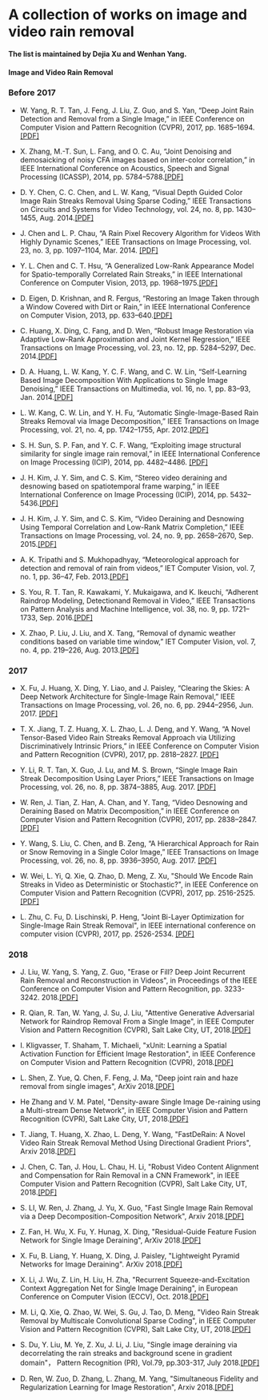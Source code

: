 # A collection of works on image and video rain removal

**The list is maintained by Dejia Xu and Wenhan Yang.**

#### Image and Video Rain Removal

### Before 2017

* W. Yang, R. T. Tan, J. Feng, J. Liu, Z. Guo, and S. Yan, “Deep Joint Rain Detection and Removal from a Single Image,” in IEEE Conference on Computer Vision and Pattern Recognition (CVPR), 2017, pp. 1685–1694. [[PDF]](http://openaccess.thecvf.com/content_cvpr_2017/papers/Yang_Deep_Joint_Rain_CVPR_2017_paper.pdf)

* X. Zhang, M.-T. Sun, L. Fang, and O. C. Au, “Joint Denoising and demosaicking of noisy CFA images based on inter-color correlation,” in IEEE International Conference on Acoustics, Speech and Signal Processing (ICASSP), 2014, pp. 5784–5788.[[PDF]](https://ieeexplore.ieee.org/stamp/stamp.jsp?arnumber=6854712)

* D. Y. Chen, C. C. Chen, and L. W. Kang, “Visual Depth Guided Color Image Rain Streaks Removal Using Sparse Coding,” IEEE Transactions on Circuits and Systems for Video Technology, vol. 24, no. 8, pp. 1430–1455, Aug. 2014.[[PDF]](https://ieeexplore.ieee.org/document/6748866/)

* J. Chen and L. P. Chau, “A Rain Pixel Recovery Algorithm for Videos With Highly Dynamic Scenes,” IEEE Transactions on Image Processing, vol. 23, no. 3, pp. 1097–1104, Mar. 2014. [[PDF]](http://www.ntu.edu.sg/home/elpchau/pdf/Dynamic%20Scene%20Rain%20Removal.pdf)

* Y. L. Chen and C. T. Hsu, “A Generalized Low-Rank Appearance Model for Spatio-temporally Correlated Rain Streaks,” in IEEE International Conference on Computer Vision, 2013, pp. 1968–1975.[[PDF]](https://www.cv-foundation.org/openaccess/content_iccv_2013/papers/Chen_A_Generalized_Low-Rank_2013_ICCV_paper.pdf)

* D. Eigen, D. Krishnan, and R. Fergus, “Restoring an Image Taken through a Window Covered with Dirt or Rain,” in IEEE International Conference on Computer Vision, 2013, pp. 633–640.[[PDF]](http://openaccess.thecvf.com/content_iccv_2013/papers/Eigen_Restoring_an_Image_2013_ICCV_paper.pdf)

* C. Huang, X. Ding, C. Fang, and D. Wen, “Robust Image Restoration via Adaptive Low-Rank Approximation and Joint Kernel Regression,” IEEE Transactions on Image Processing, vol. 23, no. 12, pp. 5284–5297, Dec. 2014.[[PDF]](https://ieeexplore.ieee.org/document/6933923/)

* D. A. Huang, L. W. Kang, Y. C. F. Wang, and C. W. Lin, “Self-Learning Based Image Decomposition With Applications to Single Image Denoising,” IEEE Transactions on Multimedia, vol. 16, no. 1, pp. 83–93, Jan. 2014.[[PDF]](https://ieeexplore.ieee.org/document/6623207/?tp=&arnumber=6623207)

* L. W. Kang, C. W. Lin, and Y. H. Fu, “Automatic Single-Image-Based Rain Streaks Removal via Image Decomposition,” IEEE Transactions on Image Processing, vol. 21, no. 4, pp. 1742–1755, Apr. 2012.[[PDF]](http://www.ee.nthu.edu.tw/cwlin/Rain_Removal/tip_rain_removal_2011.pdf)

* S. H. Sun, S. P. Fan, and Y. C. F. Wang, “Exploiting image structural similarity for single image rain removal,” in IEEE International Conference on Image Processing (ICIP), 2014, pp. 4482–4486. [[PDF]](http://mml.citi.sinica.edu.tw/papers/ICIP_2014_Sun.pdf)

* J. H. Kim, J. Y. Sim, and C. S. Kim, “Stereo video deraining and desnowing based on spatiotemporal frame warping,” in IEEE International Conference on Image Processing (ICIP), 2014, pp. 5432–5436.[[PDF]](https://ieeexplore.ieee.org/document/7026099/?arnumber=7026099)

* J. H. Kim, J. Y. Sim, and C. S. Kim, “Video Deraining and Desnowing Using Temporal Correlation and Low-Rank Matrix Completion,” IEEE Transactions on Image Processing, vol. 24, no. 9, pp. 2658–2670, Sep. 2015.[[PDF]](https://ieeexplore.ieee.org/document/7101234/)

* A. K. Tripathi and S. Mukhopadhyay, “Meteorological approach for detection and removal of rain from videos,” IET Computer Vision, vol. 7, no. 1, pp. 36–47, Feb. 2013.[[PDF]](https://ieeexplore.ieee.org/document/6518024/)

* S. You, R. T. Tan, R. Kawakami, Y. Mukaigawa, and K. Ikeuchi, “Adherent Raindrop Modeling, Detectionand Removal in Video,” IEEE Transactions on Pattern Analysis and Machine Intelligence, vol. 38, no. 9, pp. 1721–1733, Sep. 2016.[[PDF]](https://ieeexplore.ieee.org/document/7299675/)

* X. Zhao, P. Liu, J. Liu, and X. Tang, “Removal of dynamic weather conditions based on variable time window,” IET Computer Vision, vol. 7, no. 4, pp. 219–226, Aug. 2013.[[PDF]](https://ieeexplore.ieee.org/document/6553647/)


### 2017

* X. Fu, J. Huang, X. Ding, Y. Liao, and J. Paisley, “Clearing the Skies: A Deep Network Architecture for Single-Image Rain Removal,” IEEE Transactions on Image Processing, vol. 26, no. 6, pp. 2944–2956, Jun. 2017. [[PDF]](http://ieeexplore.ieee.org/stamp/stamp.jsp?arnumber=7893758)

* T. X. Jiang, T. Z. Huang, X. L. Zhao, L. J. Deng, and Y. Wang, “A Novel Tensor-Based Video Rain Streaks Removal Approach via Utilizing Discriminatively Intrinsic Priors,” in IEEE Conference on Computer Vision and Pattern Recognition (CVPR), 2017, pp. 2818–2827. [[PDF]](http://ieeexplore.ieee.org/document/8099784/)

* Y. Li, R. T. Tan, X. Guo, J. Lu, and M. S. Brown, “Single Image Rain Streak Decomposition Using Layer Priors,” IEEE Transactions on Image Processing, vol. 26, no. 8, pp. 3874–3885, Aug. 2017. [[PDF]](https://ieeexplore.ieee.org/document/7934436/)

* W. Ren, J. Tian, Z. Han, A. Chan, and Y. Tang, “Video Desnowing and Deraining Based on Matrix Decomposition,” in IEEE Conference on Computer Vision and Pattern Recognition (CVPR), 2017, pp. 2838–2847. [[PDF]](http://openaccess.thecvf.com/content_cvpr_2017/papers/Ren_Video_Desnowing_and_CVPR_2017_paper.pdf)

* Y. Wang, S. Liu, C. Chen, and B. Zeng, “A Hierarchical Approach for Rain or Snow Removing in a Single Color Image,” IEEE Transactions on Image Processing, vol. 26, no. 8, pp. 3936–3950, Aug. 2017. [[PDF]](https://ieeexplore.ieee.org/document/7934435/)

* W. Wei, L. Yi, Q. Xie, Q. Zhao, D. Meng, Z. Xu, "Should We Encode Rain Streaks in Video as Deterministic or Stochastic?", in IEEE Conference on Computer Vision and Pattern Recognition (CVPR), 2017, pp. 2516-2525. [[PDF]](https://ieeexplore.ieee.org/document/8237537/)

* L. Zhu, C. Fu, D. Lischinski, P. Heng, "Joint Bi-Layer Optimization for Single-Image Rain Streak Removal", in IEEE international conference on computer vision (CVPR), 2017, pp. 2526-2534. [[PDF]](http://openaccess.thecvf.com/content_ICCV_2017/papers/Zhu_Joint_Bi-Layer_Optimization_ICCV_2017_paper.pdf)


### 2018

* J. Liu, W. Yang, S. Yang, Z. Guo, "Erase or Fill? Deep Joint Recurrent Rain Removal and Reconstruction in Videos", in Proceedings of the IEEE Conference on Computer Vision and Pattern Recognition, pp. 3233-3242. 2018.[[PDF]](http://www.icst.pku.edu.cn/F/course/icb/Pub%20Files/2018/ywh_cvpr18.pdf)

* R. Qian, R. Tan, W. Yang, J. Su, J. Liu, "Attentive Generative Adversarial Network for Raindrop Removal From a Single Image", in IEEE Computer Vision and Pattern Recognition (CVPR), Salt Lake City, UT, 2018.[[PDF]](http://www.icst.pku.edu.cn/F/course/icb/Pub%20Files/2018/qr_cvpr18.pdf)

* I. Kligvasser, T. Shaham, T. Michaeli, "xUnit: Learning a Spatial Activation Function for Efficient Image Restoration", in IEEE Conference on Computer Vision and Pattern Recognition (CVPR), 2018.[[PDF]](https://arxiv.org/pdf/1711.06445.pdf)

* L. Shen, Z. Yue, Q. Chen, F. Feng, J. Ma, "Deep joint rain and haze removal from single images", ArXiv 2018.[[PDF]](https://arxiv.org/pdf/1801.06769.pdf)

* He Zhang and V. M. Patel, "Density-aware Single Image De-raining using a Multi-stream Dense Network", in IEEE Computer Vision and Pattern Recognition (CVPR), Salt Lake City, UT, 2018.[[PDF]](https://arxiv.org/pdf/1802.07412.pdf)

* T. Jiang, T. Huang, X. Zhao, L. Deng, Y. Wang, "FastDeRain: A Novel Video Rain Streak Removal Method Using Directional Gradient Priors", Arxiv 2018.[[PDF]](https://arxiv.org/pdf/1803.07487.pdf)

* J. Chen, C. Tan, J. Hou, L. Chau, H. Li, "Robust Video Content Alignment and Compensation for Rain Removal in a CNN Framework", in IEEE Computer Vision and Pattern Recognition (CVPR), Salt Lake City, UT, 2018.[[PDF]](https://arxiv.org/pdf/1803.10433v1.pdf)

* S. LI, W. Ren, J. Zhang, J. Yu, X. Guo, "Fast Single Image Rain Removal via a Deep Decomposition-Composition Network", Arxiv 2018.[[PDF]](https://arxiv.org/pdf/1804.02688.pdf)

* Z. Fan, H. Wu, X. Fu, Y. Hunag, X. Ding, "Residual-Guide Feature Fusion Network for Single Image Deraining", ArXiv 2018.[[PDF]](http://export.arxiv.org/pdf/1804.07493)

* X. Fu, B. Liang, Y. Huang, X. Ding, J. Paisley, "Lightweight Pyramid Networks for Image Deraining". ArXiv 2018.[[PDF]](https://arxiv.org/pdf/1805.06173.pdf)

* X. Li, J. Wu, Z. Lin, H. Liu, H. Zha, "Recurrent Squeeze-and-Excitation Context Aggregation Net for Single Image Deraining", in European Conference on Computer Vision (ECCV), Oct. 2018.[[PDF]](https://export.arxiv.org/pdf/1807.05698)

* M. Li, Q. Xie, Q. Zhao, W. Wei, S. Gu, J. Tao, D. Meng, "Video Rain Streak Removal by Multiscale Convolutional Sparse Coding", in IEEE Computer Vision and Pattern Recognition (CVPR), Salt Lake City, UT, 2018.[[PDF]]()

* S. Du, Y. Liu, M. Ye, Z. Xu, J. Li, J. Liu, "Single image deraining via decorrelating the rain streaks and background scene in gradient domain"， Pattern Recognition (PR), Vol.79, pp.303-317, July 2018.[[PDF]]()

* D. Ren, W. Zuo, D. Zhang, L. Zhang, M. Yang, "Simultaneous Fidelity and Regularization Learning for Image Restoration", Arxiv 2018.[[PDF]](https://arxiv.org/pdf/1804.04522.pdf)
